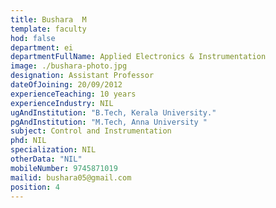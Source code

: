 ```yaml
---
title: Bushara  M
template: faculty
hod: false
department: ei
departmentFullName: Applied Electronics & Instrumentation
image: ./bushara-photo.jpg
designation: Assistant Professor
dateOfJoining: 20/09/2012
experienceTeaching: 10 years
experienceIndustry: NIL
ugAndInstitution: "B.Tech, Kerala University."
pgAndInstitution: "M.Tech, Anna University "
subject: Control and Instrumentation
phd: NIL
specialization: NIL
otherData: "NIL"
mobileNumber: 9745871019
mailid: bushara05@gmail.com
position: 4
---
```

